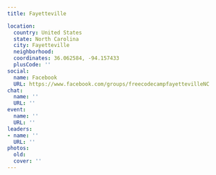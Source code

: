 ```yaml
---
title: Fayetteville

location:
  country: United States
  state: North Carolina
  city: Fayetteville
  neighborhood: 
  coordinates: 36.062584, -94.157433
  plusCode: ''
social:
  name: Facebook
  URL: https://www.facebook.com/groups/freecodecampfayettevilleNC
chat:
  name: ''
  URL: ''
event:
  name: ''
  URL: ''
leaders:
- name: ''
  URL: ''
photos:
  old: 
  cover: ''
---
```


